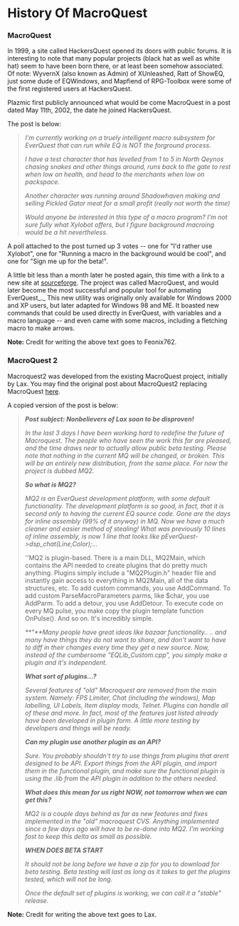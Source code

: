 # History Of MacroQuest

### MacroQuest

In 1999, a site called HackersQuest opened its doors with public forums. It is interesting to note that many popular projects \(black hat as well as white hat\) seem to have been born there, or at least been somehow associated. Of note: WyvernX \(also known as Admin\) of XUnleashed, Ratt of ShowEQ, just some dude of EQWindows, and Mapfiend of RPG-Toolbox were some of the first registered users at HackersQuest.

Plazmic first publicly announced what would be come MacroQuest in a post dated May 11th, 2002, the date he joined HackersQuest.

The post is below:

> _I'm currently working on a truely intelligent macro subsystem for EverQuest that can run while EQ is NOT the forground process._
>
> _I have a test character that has levelled from 1 to 5 in North Qeynos chasing snakes and other things around, runs back to the gate to rest when low on health, and head to the merchants when low on packspace._
>
> _Another character was running around Shadowhaven making and selling Pickled Gator meat for a small profit \(really not worth the time\)_
>
> _Would anyone be interested in this type of a macro program? I'm not sure fully what Xylobot offers, but I figure background macroing would be a hit nevertheless._

A poll attached to the post turned up 3 votes -- one for "I'd rather use Xylobot", one for "Running a macro in the background would be cool", and one for "Sign me up for the beta!".

A little bit less than a month later he posted again, this time with a link to a new site at [sourceforge](http://www.sourceforge.net). The project was called MacroQuest, and would later become the most successful and popular tool for automating EverQuest_._ This new utility was originally only available for Windows 2000 and XP users, but later adapted for Windows 98 and ME. It boasted new commands that could be used directly in EverQuest, with variables and a macro language -- and even came with some macros, including a fletching macro to make arrows.

**Note:** Credit for writing the above text goes to Feonix762.

### MacroQuest 2

Macroquest2 was developed from the existing MacroQuest project, initially by Lax. You may find the original post about MacroQuest2 replacing MacroQuest [here](https://macroquest2.com/phpBB3/viewtopic.php?t=4023).

A copied version of the post is below:

> _**Post subject: Nonbelievers of Lax soon to be disproven!**_
>
> _In the last 3 days I have been working hard to redefine the future of Macroquest. The people who have seen the work this far are pleased, and the time draws near to actually allow public beta testing. Please note that nothing in the current MQ will be changed, or broken. This will be an entirely new distribution, from the same place. For now the project is dubbed MQ2._
>
> _**So what is MQ2?**_
>
> _MQ2 is an EverQuest development platform, with some default functionality. The development platform is so good, in fact, that it is second only to having the current EQ source code. Gone are the days for inline assembly \(99% of it anyway\) in MQ. Now we have a much cleaner and easier method of stealing! What was previously 10 lines of inline assembly, is now 1 line that looks like pEverQuest-&gt;dsp\_chat\(Line,Color\);..._
>
> ''MQ2 is plugin-based. There is a main DLL, MQ2Main, which contains the API needed to create plugins that do pretty much anything. Plugins simply include a "MQ2Plugin.h" header file and instantly gain access to everything in MQ2Main, all of the data structures, etc. To add custom commands, you use AddCommand. To add custom ParseMacroParameters parms, like $char, you use AddParm. To add a detour, you use AddDetour. To execute code on every MQ pulse, you make copy the plugin template function OnPulse\(\). And so on. It's incredibly simple.
>
> _**"**Many people have great ideas like bazaar functionality.. .. and many have things they do not want to share, and don't want to have to diff in their changes every time they get a new source. Now, instead of the cumbersome "EQLib\_Custom.cpp", you simply make a plugin and it's independent._
>
> _**What sort of plugins...?**_
>
> _Several features of "old" Macroquest are removed from the main system. Namely: FPS Limiter, Chat \(including the windows\), Map labelling, UI Labels, Item display mods, Telnet. Plugins can handle all of these and more. In fact, most of the features just listed already have been developed in plugin form. A little more testing by developers and things will be ready._
>
> _**Can my plugin use another plugin as an API?**_
>
> _Sure. You probably shouldn't try to use things from plugins that arent designed to be API. Export things from the API plugin, and import them in the functional plugin, and make sure the functional plugin is using the .lib from the API plugin in addition to the others needed._
>
> _**What does this mean for us right NOW, not tomorrow when we can get this?**_
>
> _MQ2 is a couple days behind as far as new features and fixes implemented in the "old" macroquest CVS. Anything implemented since a few days ago will have to be re-done into MQ2. I'm working fast to keep this delta as small as possible._
>
> _**WHEN DOES BETA START**_
>
> _It should not be long before we have a zip for you to download for beta testing. Beta testing will last as long as it takes to get the plugins tested, which will not be long._
>
> _Once the default set of plugins is working, we can call it a "stable" release._

**Note:** Credit for writing the above text goes to Lax.

